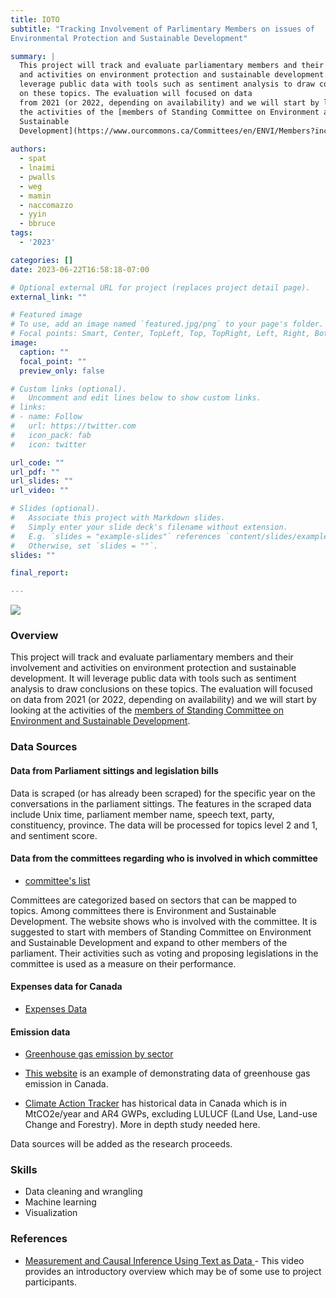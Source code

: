 ```yaml
---
title: IOTO
subtitle: "Tracking Involvement of Parlimentary Members on issues of
Environmental Protection and Sustainable Development"

summary: |
  This project will track and evaluate parliamentary members and their involvement
  and activities on environment protection and sustainable development. It will
  leverage public data with tools such as sentiment analysis to draw conclusions
  on these topics. The evaluation will focused on data
  from 2021 (or 2022, depending on availability) and we will start by looking at
  the activities of the [members of Standing Committee on Environment and
  Sustainable
  Development](https://www.ourcommons.ca/Committees/en/ENVI/Members?includeAssociates=True#AssociateMembers).
  
authors:
  - spat
  - lnaimi
  - pwalls
  - weg
  - mamin
  - naccomazzo
  - yyin
  - bbruce
tags:
  - '2023'

categories: []
date: 2023-06-22T16:58:18-07:00

# Optional external URL for project (replaces project detail page).
external_link: ""

# Featured image
# To use, add an image named `featured.jpg/png` to your page's folder.
# Focal points: Smart, Center, TopLeft, Top, TopRight, Left, Right, BottomLeft, Bottom, BottomRight.
image:
  caption: ""
  focal_point: ""
  preview_only: false

# Custom links (optional).
#   Uncomment and edit lines below to show custom links.
# links:
# - name: Follow
#   url: https://twitter.com
#   icon_pack: fab
#   icon: twitter

url_code: ""
url_pdf: ""
url_slides: ""
url_video: ""

# Slides (optional).
#   Associate this project with Markdown slides.
#   Simply enter your slide deck's filename without extension.
#   E.g. `slides = "example-slides"` references `content/slides/example-slides.md`.
#   Otherwise, set `slides = ""`.
slides: ""

final_report:

---
```

![](IOTOLogo.png)

### Overview
This project will track and evaluate parliamentary members and their involvement
and activities on environment protection and sustainable development. It will
leverage public data with tools such as sentiment analysis to draw conclusions
on these topics. The evaluation will focused on data
from 2021 (or 2022, depending on availability) and we will start by looking at
the activities of the [members of Standing Committee on Environment and
Sustainable
Development](https://www.ourcommons.ca/Committees/en/ENVI/Members?includeAssociates=True#AssociateMembers).

### Data Sources
#### Data from Parliament sittings and legislation bills
Data is scraped (or has already been scraped) for the specific year on the
conversations in the parliament sittings. The features in the scraped data
include Unix time, parliament member name, speech text, party, constituency,
province. The data will be processed for topics level 2 and 1, and sentiment
score.
  
#### Data from the committees regarding who is involved in which committee 
  - [committee's list](https://www.ourcommons.ca/Committees/en/List)

Committees are categorized based on sectors that can be mapped to topics.
Among committees there is Environment and Sustainable Development. The website
shows who is involved with the committee. It is suggested to start with
members of Standing Committee on Environment and Sustainable Development and
expand to other members of the parliament. Their activities such as voting and
proposing legislations in the committee is used as a measure on their
performance.

#### Expenses data for Canada
  * [Expenses
    Data](https://www150.statcan.gc.ca/n1/daily-quotidien/221125/cg-a001-eng.htm)


#### Emission data 
  * [Greenhouse gas emission by
    sector](https://www.statista.com/statistics/503526/greenhouse-gas-emissions-share-in-canada-by-economic-sector/)

  * [This
    website](https://prairieclimatecentre.ca/2018/03/where-do-canadas-greenhouse-gas-emissions-come-from/)
    is an example of demonstrating data of greenhouse gas emission in Canada. 
  * [Climate Action Tracker](https://climateactiontracker.org/countries/canada/)
    has historical data in Canada which is in MtCO2e/year and AR4 GWPs,
    excluding LULUCF (Land Use, Land-use Change and Forestry). More in depth
    study needed here.

Data sources will be added as the research proceeds.

### Skills
  - Data cleaning and wrangling
  - Machine learning
  - Visualization

### References
  - [Measurement and Causal Inference Using Text as Data <i class="fa-solid fa-video"></i> <i class="fa-solid fa-arrow-up-right-from-square"></i>](https://sicss.io/overview/measurement-causal-inference) - This video provides an introductory overview which may be of some use to project participants.
